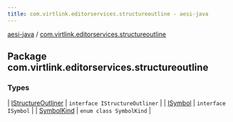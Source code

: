```yaml
---
title: com.virtlink.editorservices.structureoutline - aesi-java
---
```


[aesi-java](../index.html) / [com.virtlink.editorservices.structureoutline](.)

## Package com.virtlink.editorservices.structureoutline

### Types

| [IStructureOutliner](-i-structure-outliner/index.html) | `interface IStructureOutliner` |
| [ISymbol](-i-symbol/index.html) | `interface ISymbol` |
| [SymbolKind](-symbol-kind/index.html) | `enum class SymbolKind` |

